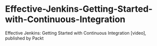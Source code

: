 # Effective-Jenkins-Getting-Started-with-Continuous-Integration
Effective Jenkins: Getting Started with Continuous Integration [video], published by Packt
